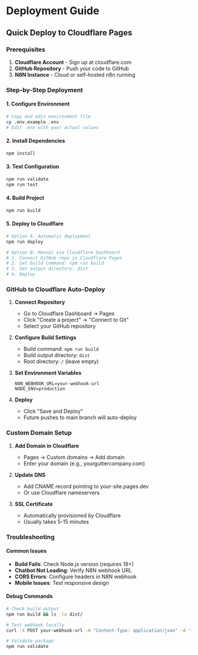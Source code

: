 # Deployment Guide

## Quick Deploy to Cloudflare Pages

### Prerequisites
1. **Cloudflare Account** - Sign up at cloudflare.com
2. **GitHub Repository** - Push your code to GitHub
3. **N8N Instance** - Cloud or self-hosted n8n running

### Step-by-Step Deployment

#### 1. Configure Environment
```bash
# Copy and edit environment file
cp .env.example .env
# Edit .env with your actual values
```

#### 2. Install Dependencies
```bash
npm install
```

#### 3. Test Configuration
```bash
npm run validate
npm run test
```

#### 4. Build Project
```bash
npm run build
```

#### 5. Deploy to Cloudflare
```bash
# Option A: Automatic deployment
npm run deploy

# Option B: Manual via Cloudflare Dashboard
# 1. Connect GitHub repo in Cloudflare Pages
# 2. Set build command: npm run build
# 3. Set output directory: dist
# 4. Deploy
```

### GitHub to Cloudflare Auto-Deploy

1. **Connect Repository**
   - Go to Cloudflare Dashboard → Pages
   - Click "Create a project" → "Connect to Git"
   - Select your GitHub repository

2. **Configure Build Settings**
   - Build command: `npm run build`
   - Build output directory: `dist`
   - Root directory: `/` (leave empty)

3. **Set Environment Variables**
   ```
   N8N_WEBHOOK_URL=your-webhook-url
   NODE_ENV=production
   ```

4. **Deploy**
   - Click "Save and Deploy"
   - Future pushes to main branch will auto-deploy

### Custom Domain Setup

1. **Add Domain in Cloudflare**
   - Pages → Custom domains → Add domain
   - Enter your domain (e.g., yourguttercompany.com)

2. **Update DNS**
   - Add CNAME record pointing to your-site.pages.dev
   - Or use Cloudflare nameservers

3. **SSL Certificate**
   - Automatically provisioned by Cloudflare
   - Usually takes 5-15 minutes

### Troubleshooting

#### Common Issues
- **Build Fails**: Check Node.js version (requires 18+)
- **Chatbot Not Loading**: Verify N8N webhook URL
- **CORS Errors**: Configure headers in N8N webhook
- **Mobile Issues**: Test responsive design

#### Debug Commands
```bash
# Check build output
npm run build && ls -la dist/

# Test webhook locally
curl -X POST your-webhook-url -H "Content-Type: application/json" -d '{"message":"test"}'

# Validate package
npm run validate
```
